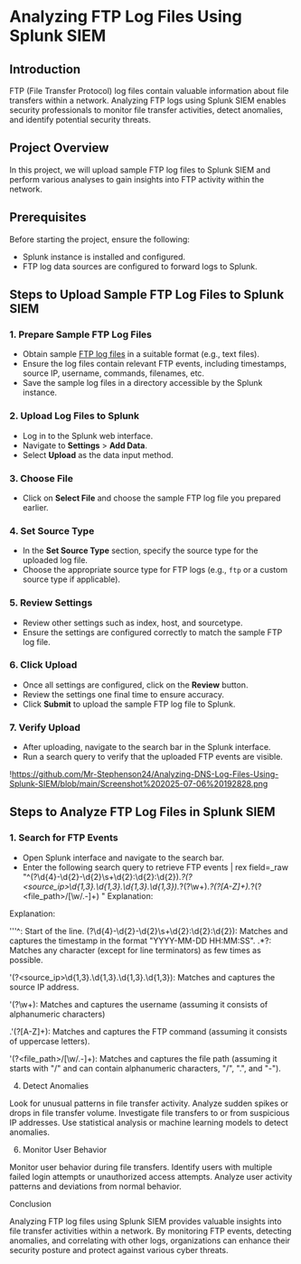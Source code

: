 # Analyzing FTP Log Files Using Splunk SIEM

## Introduction
FTP (File Transfer Protocol) log files contain valuable information about file transfers within a network. Analyzing FTP logs using Splunk SIEM enables security professionals to monitor file transfer activities, detect anomalies, and identify potential security threats.

## Project Overview
In this project, we will upload sample FTP log files to Splunk SIEM and perform various analyses to gain insights into FTP activity within the network.

## Prerequisites
Before starting the project, ensure the following:
- Splunk instance is installed and configured.
- FTP log data sources are configured to forward logs to Splunk.

## Steps to Upload Sample FTP Log Files to Splunk SIEM

### 1. Prepare Sample FTP Log Files
- Obtain sample [FTP log files](https://www.secrepo.com/maccdc2012/ftp.log.gz) in a suitable format (e.g., text files).
- Ensure the log files contain relevant FTP events, including timestamps, source IP, username, commands, filenames, etc.
- Save the sample log files in a directory accessible by the Splunk instance.

### 2. Upload Log Files to Splunk
- Log in to the Splunk web interface.
- Navigate to **Settings** > **Add Data**.
- Select **Upload** as the data input method.

### 3. Choose File
- Click on **Select File** and choose the sample FTP log file you prepared earlier.

### 4. Set Source Type
- In the **Set Source Type** section, specify the source type for the uploaded log file.
- Choose the appropriate source type for FTP logs (e.g., `ftp` or a custom source type if applicable).

### 5. Review Settings
- Review other settings such as index, host, and sourcetype.
- Ensure the settings are configured correctly to match the sample FTP log file.

### 6. Click Upload
- Once all settings are configured, click on the **Review** button.
- Review the settings one final time to ensure accuracy.
- Click **Submit** to upload the sample FTP log file to Splunk.

### 7. Verify Upload
- After uploading, navigate to the search bar in the Splunk interface.
- Run a search query to verify that the uploaded FTP events are visible.

!https://github.com/Mr-Stephenson24/Analyzing-DNS-Log-Files-Using-Splunk-SIEM/blob/main/Screenshot%202025-07-06%20192828.png


## Steps to Analyze FTP Log Files in Splunk SIEM

### 1. Search for FTP Events   
- Open Splunk interface and navigate to the search bar.
- Enter the following search query to retrieve FTP events
| rex field=_raw "^(?<timestamp>\d{4}-\d{2}-\d{2}\s+\d{2}:\d{2}:\d{2}).*?(?<source_ip>\d{1,3}\.\d{1,3}\.\d{1,3}\.\d{1,3}).*?(?<username>\w+).*?(?<command>[A-Z]+).*?(?<file_path>\/[\w\/.-]+)
"
Explanation:

Explanation:

'''^: Start of the line.
(?<timestamp>\d{4}-\d{2}-\d{2}\s+\d{2}:\d{2}:\d{2}): Matches and captures the timestamp in the format "YYYY-MM-DD HH:MM:SS".
.*?: Matches any character (except for line terminators) as few times as possible.

'(?<source_ip>\d{1,3}\.\d{1,3}\.\d{1,3}\.\d{1,3}): Matches and captures the source IP address.

'(?<username>\w+): Matches and captures the username (assuming it consists of alphanumeric characters)

.'(?<command>[A-Z]+): Matches and captures the FTP command (assuming it consists of uppercase letters).

'(?<file_path>\/[\w\/.-]+): Matches and captures the file path (assuming it starts with "/" and can contain alphanumeric characters, "/", ".", and "-").

4. Detect Anomalies
   
Look for unusual patterns in file transfer activity.
Analyze sudden spikes or drops in file transfer volume.
Investigate file transfers to or from suspicious IP addresses.
Use statistical analysis or machine learning models to detect anomalies.

6. Monitor User Behavior
   
Monitor user behavior during file transfers.
Identify users with multiple failed login attempts or unauthorized access attempts.
Analyze user activity patterns and deviations from normal behavior.

Conclusion

Analyzing FTP log files using Splunk SIEM provides valuable insights into file transfer activities within a network. By monitoring FTP events, detecting anomalies, and correlating with other logs, organizations can enhance their security posture and protect against various cyber threats.
